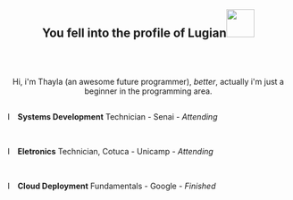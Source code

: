 <h2 align="center"> You fell into the profile of <strong>Lugian</strong><img src="https://i.pinimg.com/originals/29/35/92/29359268bb8d942fb9d05ea2b98dce0f.gif" width="50px" altf="doc"></h2><br>
<br><p align="center"> Hi, i'm Thayla (an awesome future programmer), <i>better</i>, actually i'm just a beginner in the programming area. </p>

<img src="https://i.pinimg.com/originals/61/0c/14/610c14fc2da4bc21aa0943674582fde4.gif" width="900px" height="1px" alt="separador">

<p><img src="https://pngimage.net/wp-content/uploads/2018/06/white-circle-png-transparent-7.png" width="15px" align="left" alt="Image study"><strong>Systems Development</strong> Technician - Senai - <i>Attending</i></p><br>

<p><img src="https://pngimage.net/wp-content/uploads/2018/06/white-circle-png-transparent-7.png" width="15px" align="left" alt="Image study"><strong>Eletronics</strong> Technician, Cotuca - Unicamp - <i>Attending</i> </p><br>

<p><img src="https://pngimage.net/wp-content/uploads/2018/06/white-circle-png-transparent-7.png" width="15px" align="left" alt="Image study"><strong>Cloud Deployment</strong> Fundamentals - Google - <i>Finished</i> </p><br>


